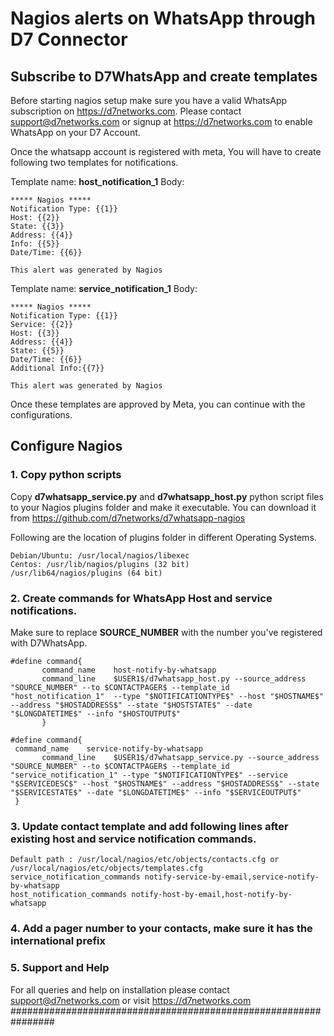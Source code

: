 # Nagios alerts on WhatsApp through D7 Connector
## Subscribe to D7WhatsApp and create templates
Before starting nagios setup make sure you have a valid WhatsApp subscription on https://d7networks.com.
Please contact support@d7networks.com or signup at https://d7networks.com to enable WhatsApp on your D7 Account. 

Once the whatsapp account is registered with meta, You will have to create following two templates for notifications. 

Template name: **host_notification_1**
Body: 

    ***** Nagios *****
    Notification Type: {{1}}
    Host: {{2}}
    State: {{3}}
    Address: {{4}}
    Info: {{5}}
    Date/Time: {{6}}
    
    This alert was generated by Nagios


Template name: **service_notification_1**
Body: 

    ***** Nagios *****
    Notification Type: {{1}}
    Service: {{2}}
    Host: {{3}}
    Address: {{4}}
    State: {{5}}
    Date/Time: {{6}}
    Additional Info:{{7}}
    
    This alert was generated by Nagios

Once these templates are approved by Meta, you can continue with the configurations. 

## Configure Nagios


### 1. Copy python scripts
Copy **d7whatsapp_service.py** and **d7whatsapp_host.py** python script files to your Nagios plugins folder and make it executable. 
You can download it from https://github.com/d7networks/d7whatsapp-nagios

Following are the location of plugins folder in different Operating Systems.

    Debian/Ubuntu: /usr/local/nagios/libexec
    Centos: /usr/lib/nagios/plugins (32 bit)
    /usr/lib64/nagios/plugins (64 bit)

### 2. Create commands for WhatsApp Host and service notifications. 
Make sure to replace **SOURCE_NUMBER** with the number you've registered with D7WhatsApp. 

    #define command{
           command_name    host-notify-by-whatsapp
           command_line    $USER1$/d7whatsapp_host.py --source_address "SOURCE_NUMBER" --to $CONTACTPAGER$ --template_id "host_notification_1"  --type "$NOTIFICATIONTYPE$" --host "$HOSTNAME$" --address "$HOSTADDRESS$" --state "$HOSTSTATE$" --date "$LONGDATETIME$" --info "$HOSTOUTPUT$"
           }
    
    #define command{
     command_name    service-notify-by-whatsapp
           command_line    $USER1$/d7whatsapp_service.py --source_address "SOURCE_NUMBER" --to $CONTACTPAGER$ --template_id "service_notification_1" --type "$NOTIFICATIONTYPE$" --service "$SERVICEDESC$" --host "$HOSTNAME$" --address "$HOSTADDRESS$" --state "$SERVICESTATE$" --date "$LONGDATETIME$" --info "$SERVICEOUTPUT$"
     }

### 3. Update contact template and add following lines after existing host and service notification commands.

    Default path : /usr/local/nagios/etc/objects/contacts.cfg or /usr/local/nagios/etc/objects/templates.cfg
    service_notification_commands notify-service-by-email,service-notify-by-whatsapp
    host_notification_commands notify-host-by-email,host-notify-by-whatsapp

### 4. Add a pager number to your contacts, make sure it has the international prefix


### 5. Support and Help

For all queries and help on installation please contact support@d7networks.com or visit https://d7networks.com
################################################################
